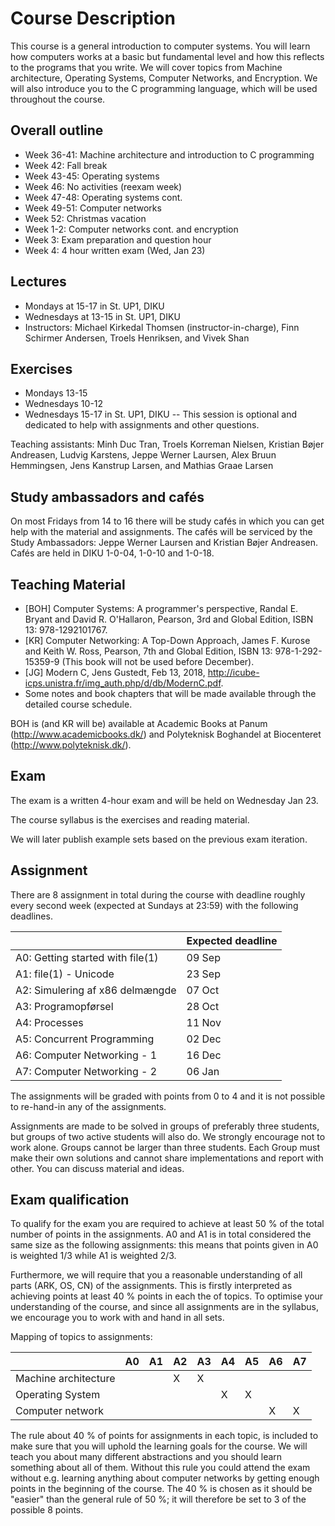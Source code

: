 # Course Description

This course is a general introduction to computer systems. You will learn how computers works at a basic but fundamental level and how this reflects to the programs that you write. We will cover topics from Machine architecture, Operating Systems, Computer Networks, and Encryption. We will also introduce you to the C programming language, which will be used throughout the course.

## Overall outline

 * Week 36-41: Machine architecture and introduction to C programming
 * Week 42: Fall break
 * Week 43-45: Operating systems
 * Week 46: No activities (reexam week)
 * Week 47-48: Operating systems cont.
 * Week 49-51: Computer networks
 * Week 52: Christmas vacation
 * Week 1-2: Computer networks cont. and encryption
 * Week 3: Exam preparation and question hour
 * Week 4: 4 hour written exam (Wed, Jan 23)

## Lectures

 * Mondays at 15-17 in St. UP1, DIKU
 * Wednesdays at 13-15 in St. UP1, DIKU
 * Instructors: Michael Kirkedal Thomsen (instructor-in-charge), Finn Schirmer Andersen, Troels Henriksen, and Vivek Shan

## Exercises

 * Mondays 13-15
 * Wednesdays 10-12
 * Wednesdays 15-17 in St. UP1, DIKU -- This session is optional and dedicated to help with assignments and other questions.

Teaching assistants:  Minh Duc Tran, Troels Korreman Nielsen, Kristian Bøjer Andreasen, Ludvig Karstens, Jeppe Werner Laursen, Alex Bruun Hemmingsen, Jens Kanstrup Larsen, and Mathias Graae Larsen


## Study ambassadors and cafés

On most Fridays from 14 to 16 there will be study cafés in which you can get help with the material and assignments. The cafés will be serviced by the Study Ambassadors: Jeppe Werner Laursen and Kristian Bøjer Andreasen. Cafés are held in DIKU 1-0-04, 1-0-10 and 1-0-18.

## Teaching Material

 * [BOH] Computer Systems: A programmer's perspective, Randal E. Bryant and David R. O'Hallaron, Pearson, 3rd and Global Edition, ISBN 13: 978-1292101767.
 * [KR] Computer Networking: A Top-Down Approach, James F. Kurose and Keith W. Ross, Pearson, 7th and Global Edition, ISBN 13: 978-1-292-15359-9 (This book will not be used before December).
 * [JG] Modern C, Jens Gustedt, Feb 13, 2018, http://icube-icps.unistra.fr/img_auth.php/d/db/ModernC.pdf.
 * Some notes and book chapters that will be made available through the detailed course schedule.

BOH is (and KR will be) available at Academic Books at Panum (http://www.academicbooks.dk/) and Polyteknisk Boghandel at Biocenteret (http://www.polyteknisk.dk/).

## Exam

The exam is a written 4-hour exam and will be held on Wednesday Jan 23.

The course syllabus is the exercises and reading material.

We will later publish example sets based on the previous exam iteration.


## Assignment

There are 8 assignment in total during the course with deadline roughly every second week (expected at Sundays at 23:59) with the following deadlines.

|                                  | Expected deadline |
| ---------------------------------|-------------------|
| A0: Getting started with file(1) |            09 Sep |
| A1: file(1) - Unicode            |            23 Sep |
| A2: Simulering af x86 delmængde  |            07 Oct |
| A3: Programopførsel              |            28 Oct |
| A4: Processes                    |            11 Nov |
| A5: Concurrent Programming       |            02 Dec |
| A6: Computer Networking - 1      |            16 Dec |
| A7: Computer Networking - 2      |            06 Jan |

The assignments will be graded with points from 0 to 4 and it is not possible to re-hand-in any of the assignments.

Assignments are made to be solved in groups of preferably three students, but groups of two active students will also do. We strongly encourage not to work alone. Groups cannot be larger than three students. Each Group must make their own solutions and cannot share implementations and report with other. You can discuss material and ideas.

## Exam qualification

To qualify for the exam you are required to achieve at least 50 % of the total number of points in the assignments. A0 and A1 is in total considered the same size as the following assignments: this means that points given in A0 is weighted 1/3 while A1 is weighted 2/3.

Furthermore, we will require that you a reasonable understanding of all parts (ARK, OS, CN) of the assignments. This is firstly interpreted as achieving points at least 40 % points in each the of topics. To optimise your understanding of the course, and since all assignments are in the syllabus, we encourage you to work with and hand in all sets.

Mapping of topics to assignments:

|                      | A0 | A1 | A2 | A3 | A4 | A5 | A6 | A7 |
| ---------------------|----|----|----|----|----|----|----|----|
| Machine architecture |    |    |  X |  X |    |    |    |    |
| Operating System     |    |    |    |    |  X |  X |    |    |
| Computer network     |    |    |    |    |    |    |  X |  X |

The rule about 40 % of points for assignments in each topic, is included to make sure that you will uphold the learning goals for the course. We will teach you about many different abstractions and you should learn something about all of them. Without this rule you could attend the exam without e.g. learning anything about computer networks by getting enough points in the beginning of the course. The 40 % is chosen as it should be "easier" than the general rule of 50 %; it will therefore be set to 3 of the possible 8 points.

